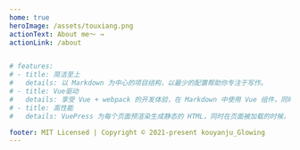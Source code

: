 ```yaml
---   
home: true
heroImage: /assets/touxiang.png
actionText: About me～ →
actionLink: /about


# features:
# - title: 简洁至上
#   details: 以 Markdown 为中心的项目结构，以最少的配置帮助你专注于写作。
# - title: Vue驱动
#   details: 享受 Vue + webpack 的开发体验，在 Markdown 中使用 Vue 组件，同时可以使用 Vue 来开发自定义主题。
# - title: 高性能
#   details: VuePress 为每个页面预渲染生成静态的 HTML，同时在页面被加载的时候，将作为 SPA 运行。

footer: MIT Licensed | Copyright © 2021-present kouyanju_Glowing
---
```


<style>
/* .dropdown-wrapper{
   position:relative;
}
.nav-dropdown{
    position: absolute;
    overflow: hidden;/*必须用overflow,不然内容会挤出去，就算设置高度为零也没意义*/
    /* height:0;
    transition: 2s;
}
.dropdown-wrapper:hover .nav-dropdown{
    height : 100px;
} */

.hero>img{
    width: 200px;
    height: 200px;
    margin: 0 auto;
    -webkit-border-radius: 100px;
    border-radius: 100px;
    -webkit-transition: -webkit-transform .5s ease-out;
    -moz-transition: -moz-transform .5s ease-out;
    -o-transition: -o-transform .5s ease-out;
    -ms-transition: -ms-transform .5s ease-out

}

img:hover {
    -webkit-transform: rotateZ(360deg);
    -moz-transform: rotateZ(360deg);
    -o-transform: rotateZ(360deg);
    -ms-transform: rotateZ(360deg);
    transform: scale(1.2) rotateZ(360deg);
}
.footer {
    position: fixed;
    bottom: 0;
    left: 0;
    width: 100vw;
}
</style>